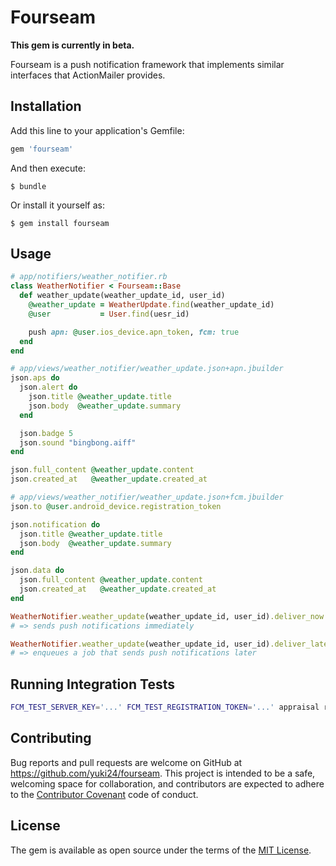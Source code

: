 # Fourseam

**This gem is currently in beta.**

Fourseam is a push notification framework that implements similar interfaces that ActionMailer provides.

## Installation

Add this line to your application's Gemfile:

```ruby
gem 'fourseam'
```

And then execute:

    $ bundle

Or install it yourself as:

    $ gem install fourseam

## Usage

```ruby
# app/notifiers/weather_notifier.rb
class WeatherNotifier < Fourseam::Base
  def weather_update(weather_update_id, user_id)
    @weather_update = WeatherUpdate.find(weather_update_id)
    @user           = User.find(uesr_id)

    push apn: @user.ios_device.apn_token, fcm: true
  end
end
```

```ruby
# app/views/weather_notifier/weather_update.json+apn.jbuilder
json.aps do
  json.alert do
    json.title @weather_update.title
    json.body  @weather_update.summary
  end

  json.badge 5
  json.sound "bingbong.aiff"
end

json.full_content @weather_update.content
json.created_at   @weather_update.created_at
```

```ruby
# app/views/weather_notifier/weather_update.json+fcm.jbuilder
json.to @user.android_device.registration_token

json.notification do
  json.title @weather_update.title
  json.body  @weather_update.summary
end

json.data do
  json.full_content @weather_update.content
  json.created_at   @weather_update.created_at
end
```

```ruby
WeatherNotifier.weather_update(weather_update_id, user_id).deliver_now!
# => sends push notifications immediately

WeatherNotifier.weather_update(weather_update_id, user_id).deliver_later!
# => enqueues a job that sends push notifications later
```

## Running Integration Tests

```sh
FCM_TEST_SERVER_KEY='...' FCM_TEST_REGISTRATION_TOKEN='...' appraisal rails_50 ruby -I"lib:test" test/integration_test.rb
```

## Contributing

Bug reports and pull requests are welcome on GitHub at https://github.com/yuki24/fourseam. This project is intended to be a safe, welcoming space for collaboration, and contributors are expected to adhere to the [Contributor Covenant](http://contributor-covenant.org) code of conduct.


## License

The gem is available as open source under the terms of the [MIT License](http://opensource.org/licenses/MIT).
